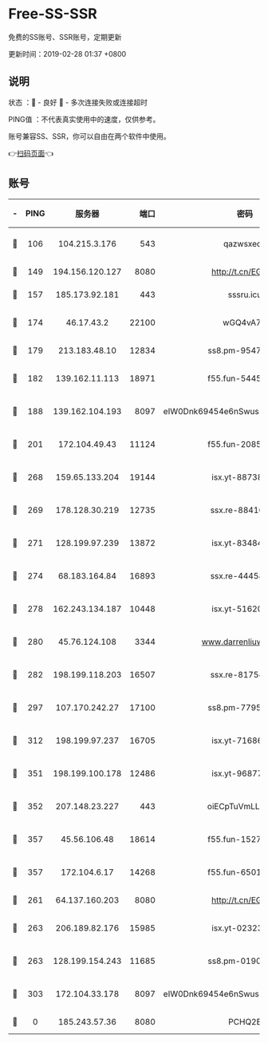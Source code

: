 # Free-SS-SSR

免费的SS账号、SSR账号，定期更新

更新时间：2019-02-28 01:37 +0800

## 说明

状态     ：🙂 - 良好 🙁 - 多次连接失败或连接超时

PING值   ：不代表真实使用中的速度，仅供参考。

账号兼容SS、SSR，你可以自由在两个软件中使用。

👉[扫码页面](https://liesauer.github.io/free-ss-ssr.github.io/)👈

## 账号

|-|PING|服务器|端口|密码|加密方式|区域|
|:----:|:----:|:-----:|-----:|:----:|:----:|:----:|
|🙂|106|104.215.3.176|543|qazwsxedc|aes-256-gcm|JP|
|🙂|149|194.156.120.127|8080|http://t.cn/EGJIyrl|rc4-md5|RU|
|🙂|157|185.173.92.181|443|sssru.icu|rc4-md5|RU|
|🙂|174|46.17.43.2|22100|wGQ4vA7D|aes-256-gcm|RU|
|🙂|179|213.183.48.10|12834|ss8.pm-95470705|rc4-md5|RU|
|🙂|182|139.162.11.113|18971|f55.fun-54452704|aes-256-cfb|SG|
|🙂|188|139.162.104.193|8097|eIW0Dnk69454e6nSwuspv9DmS201tQ0D|aes-256-cfb|JP|
|🙂|201|172.104.49.43|11124|f55.fun-20858205|aes-256-cfb|SG|
|🙂|268|159.65.133.204|19144|isx.yt-88738711|aes-256-cfb|SG|
|🙂|269|178.128.30.219|12735|ssx.re-88416834|aes-256-cfb|SG|
|🙂|271|128.199.97.239|13872|isx.yt-83484213|aes-256-cfb|SG|
|🙂|274|68.183.164.84|16893|ssx.re-44458033|aes-256-cfb|US|
|🙂|278|162.243.134.187|10448|isx.yt-51620618|aes-256-cfb|US|
|🙂|280|45.76.124.108|3344|www.darrenliuwei.com|aes-256-cfb|AU|
|🙂|282|198.199.118.203|16507|ssx.re-81754626|aes-256-cfb|US|
|🙂|297|107.170.242.27|17100|ss8.pm-77954051|aes-256-cfb|US|
|🙂|312|198.199.97.237|16705|isx.yt-71686489|aes-256-cfb|US|
|🙂|351|198.199.100.178|12486|isx.yt-96877490|aes-256-cfb|US|
|🙂|352|207.148.23.227|443|oiECpTuVmLLxk4Ts|aes-256-cfb|US|
|🙂|357|45.56.106.48|18614|f55.fun-15279736|aes-256-cfb|US|
|🙂|357|172.104.6.17|14268|f55.fun-65015566|aes-256-cfb|US|
|🙂|261|64.137.160.203|8080|http://t.cn/EGJIyrl|rc4-md5|CA|
|🙂|263|206.189.82.176|15985|isx.yt-02323158|aes-256-cfb|SG|
|🙂|263|128.199.154.243|11685|ss8.pm-01906462|aes-256-cfb|SG|
|🙂|303|172.104.33.178|8097|eIW0Dnk69454e6nSwuspv9DmS201tQ0D|aes-256-cfb|SG|
|🙁|0|185.243.57.36|8080|PCHQ2E|rc4-md5|US|
